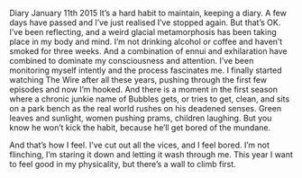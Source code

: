Diary
January 11th 2015
It’s a hard habit to maintain, keeping a diary. A few days have passed and I’ve just realised I’ve stopped again. But that’s OK. I’ve been reflecting, and a weird glacial metamorphosis has been taking place in my body and mind. I’m not drinking alcohol or coffee and haven’t smoked for three weeks. And a combination of ennui and exhilaration have combined to dominate my consciousness and attention. I’ve been monitoring myself intently and the process fascinates me. I finally started watching The Wire after all these years, pushing through the first few episodes and now I’m hooked. And there is a moment in the first season where a chronic junkie name of Bubbles gets, or tries to get, clean, and sits on a park bench as the real world rushes on his deadened senses. Green leaves and sunlight, women pushing prams, children laughing. But you know he won’t kick the habit, because he’ll get bored of the mundane.

And that’s how I feel. I’ve cut out all the vices, and I feel bored. I’m not flinching, I’m staring it down and letting it wash through me. This year I want to feel good in my physicality, but there’s a wall to climb first.
